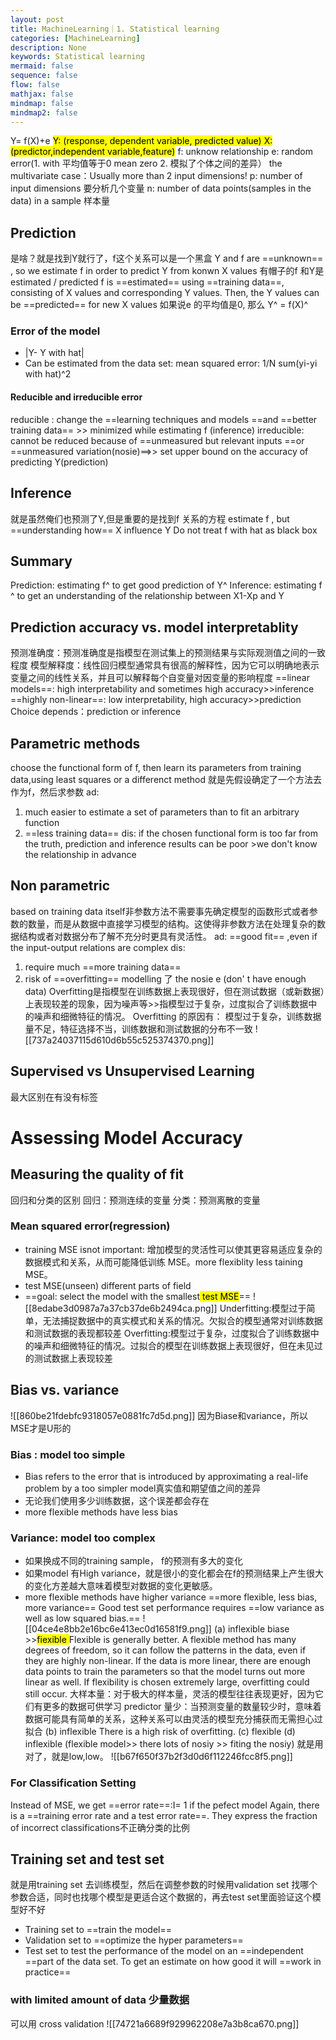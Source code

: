 ```yaml
---
layout: post
title: MachineLearning｜1. Statistical learning
categories: [MachineLearning]
description: None
keywords: Statistical learning
mermaid: false
sequence: false
flow: false
mathjax: false
mindmap: false
mindmap2: false
---
```


Y= f(X)+e
<mark class="hltr-yellow"> Y: (response, dependent variable, predicted value) </mark>
  <mark class="hltr-yellow">X: (predictor,independent variable,feature)</mark>
f: unknow relationship
e: random error(1. with 平均值等于0 mean zero  2. 模拟了个体之间的差异）
the multivariate case：Usually more than 2 input dimensions!
p: number of input dimensions 要分析几个变量
n: number of data points(samples in the data) in a sample 样本量
## Prediction
是啥？就是找到Y就行了，f这个关系可以是一个黑盒
Y and f are ==unknown== , so we estimate f in order to predict Y from konwn X values
有帽子的f 和Y是estimated / predicted 
f is ==estimated== using ==training data==, consisting of X values and corresponding Y values. 
Then, the Y values can be ==predicted== for new X values
如果说e 的平均值是0, 那么 Y^ = f(X)^
### Error of the model
- |Y- Y with hat|
- Can be estimated from the data set: mean squared error: 1/N sum(yi-yi with hat)^2
#### Reducible and irreducible error
reducible : change the ==learning techniques and models ==and ==better training data== >> minimized while estimating f (inference)
irreducible: cannot be reduced because of ==unmeasured but relevant inputs ==or ==unmeasured variation(nosie)==>> set upper bound on the accuracy of predicting Y(prediction)
## Inference
就是虽然俺们也预测了Y,但是重要的是找到f 关系的方程
estimate f , but ==understanding how== X influence Y
Do not treat f  with hat as black box
## Summary
Prediction: estimating f^ to get good prediction of Y^
Inference: estimating f ^ to get an understanding of the relationship between X1-Xp and Y
## Prediction accuracy vs. model interpretablity
预测准确度：预测准确度是指模型在测试集上的预测结果与实际观测值之间的一致程度
模型解释度：线性回归模型通常具有很高的解释性，因为它可以明确地表示变量之间的线性关系，并且可以解释每个自变量对因变量的影响程度
==linear models==: high interpretability and sometimes high accuracy>>inference
==highly non-linear==: low interpretability, high accuracy>>prediction
Choice depends：prediction or inference
## Parametric methods
choose the functional form of f, then learn its parameters from training data,using least squares or a differenct method
就是先假设确定了一个方法去作为f，然后求参数
ad:
1. much easier to estimate a set of parameters than to fit an arbitrary function
2. ==less training data==
dis: if the chosen functional form is too far from the truth, prediction and inference results can be poor >we don't know the relationship in advance
## Non parametric
based on training data itself非参数方法不需要事先确定模型的函数形式或者参数的数量，而是从数据中直接学习模型的结构。这使得非参数方法在处理复杂的数据结构或者对数据分布了解不充分时更具有灵活性。
ad: ==good fit== ,even if the input-output relations are complex
dis: 
1. require much ==more training data== 
2. risk of ==overfitting== modelling 了 the nosie e (don' t have enough data)
Overfitting是指模型在训练数据上表现很好，但在测试数据（或新数据）上表现较差的现象，因为噪声等>>指模型过于复杂，过度拟合了训练数据中的噪声和细微特征的情况。
Overfitting 的原因有： 模型过于复杂，训练数据量不足，特征选择不当，训练数据和测试数据的分布不一致
![[737a24037115d610d6b55c525374370.png]]
## Supervised vs Unsupervised Learning
最大区别在有没有标签
# Assessing Model Accuracy
## Measuring the quality of fit
回归和分类的区别
回归：预测连续的变量
分类：预测离散的变量
### Mean squared error(regression)
- training MSE isnot important: 增加模型的灵活性可以使其更容易适应复杂的数据模式和关系，从而可能降低训练 MSE。more flexiblity  less taining MSE。
- test MSE(unseen) different parts of field
- ==goal: select the model with the smallest<mark class="hltr-green"> test MSE</mark>==
![[8edabe3d0987a7a37cb37de6b2494ca.png]]
Underfitting:模型过于简单，无法捕捉数据中的真实模式和关系的情况。欠拟合的模型通常对训练数据和测试数据的表现都较差
Overfitting:模型过于复杂，过度拟合了训练数据中的噪声和细微特征的情况。过拟合的模型在训练数据上表现很好，但在未见过的测试数据上表现较差
## Bias vs. variance
![[860be21fdebfc9318057e0881fc7d5d.png]]
因为Biase和variance，所以MSE才是U形的
### Bias : model too simple
- Bias refers to the error that is introduced by approximating a real-life problem by a too simpler model真实值和期望值之间的差异
- 无论我们使用多少训练数据，这个误差都会存在
- more flexible methods have less bias
### Variance: model too complex
- 如果换成不同的training sample， f的预测有多大的变化
- 如果model 有High variance，就是很小的变化都会在f的预测结果上产生很大的变化方差越大意味着模型对数据的变化更敏感。
- more flexible methods have higher variance
==more flexible, less bias, more variance==
Good test set performance requires ==low variance as well as low squared bias.==
![[04ce4e8bb2e16bc6e413ec0d16581f9.png]]
(a) inflexible biase >><mark class="hltr-red">fiexible </mark>
Flexible is generally better. 
A flexible method has many degrees of freedom, so it can follow the patterns in the data, even if they are highly non-linear. 
If the data is more linear, there are enough data points to train the parameters so that the model turns out more linear as well. 
If flexibility is chosen extremely large, overfitting could still occur.
大样本量：对于极大的样本量，灵活的模型往往表现更好，因为它们有更多的数据可供学习
predictor 量少：当预测变量的数量较少时，意味着数据可能具有简单的关系，这种关系可以由灵活的模型充分捕获而无需担心过拟合
(b) inflexible  There is a high risk of overfitting.
(c) flexible
(d) inflexible (flexible model>> there lots of nosiy  >> fiting the nosiy)
就是用对了，就是low,low。
![[b67f650f37b2f3d0d6f112246fcc8f5.png]]
### For Classification Setting
Instead of MSE, we get ==error rate==:I= 1 if the pefect model
Again, there is a ==training error rate and a test error rate==. 
They express the fraction of incorrect classifications不正确分类的比例
## Training set and test set
就是用training set 去训练模型，然后在调整参数的时候用validation set 找哪个参数合适，同时也找哪个模型是更适合这个数据的，再去test set里面验证这个模型好不好
- Training set to ==train the model==
- Validation set to ==optimize the hyper parameters==
- Test set to test the performance of the model on an ==independent ==part of the data set. To get an estimate on how good it will ==work in practice==
### with limited amount of data 少量数据
可以用 cross validation
![[74721a6689f929962208e7a3b8ca670.png]]





